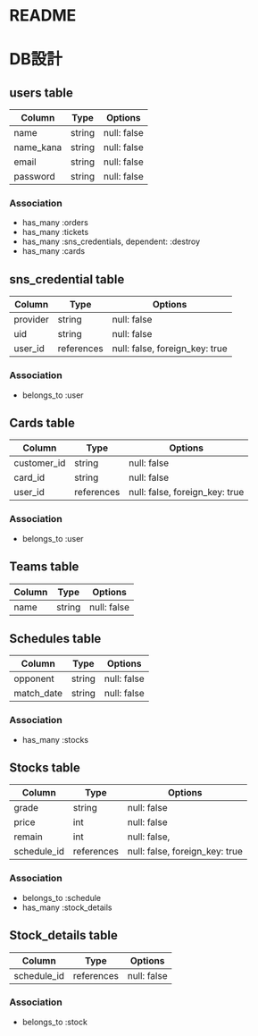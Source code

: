 # README

# DB設計
## users table
| Column    | Type   | Options     |
| --------- | ------ | ----------- |
| name      | string | null: false |
| name_kana | string | null: false |
| email     | string | null: false |
| password  | string | null: false |
### Association
- has_many :orders
- has_many :tickets
- has_many :sns_credentials, dependent: :destroy
- has_many :cards


## sns_credential table
| Column   | Type       | Options                        |
| -------- | ---------- | ------------------------------ |
| provider | string     | null: false                    |
| uid      | string     | null: false                    |
| user_id  | references | null: false, foreign_key: true |

### Association
- belongs_to :user


## Cards table
| Column      | Type       | Options                        |
| ----------- |----------- | ------------------------------ |
| customer_id | string     | null: false                    |
| card_id     | string     | null: false                    |
| user_id     | references | null: false, foreign_key: true |

### Association
- belongs_to :user


## Teams table
| Column | Type       | Options     |
| ------ |----------- | ----------- |
| name   | string     | null: false |


## Schedules table
| Column     | Type       | Options     |
| ---------- |----------- | ----------- |
| opponent   | string     | null: false |
| match_date | string     | null: false |

### Association
- has_many :stocks


## Stocks table
| Column      | Type       | Options                        |
| ----------- |----------- | ------------------------------ |
| grade       | string     | null: false                    |
| price       | int        | null: false                    |
| remain      | int        | null: false,                   |
| schedule_id | references | null: false, foreign_key: true |

### Association
- belongs_to :schedule
- has_many :stock_details


## Stock_details table
| Column      | Type       | Options     |
| ----------- |----------- | ----------- |
| schedule_id | references | null: false |

### Association
- belongs_to :stock


